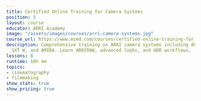 ```yaml
---
title: Certified Online Training for Camera Systems
position: 5
layout: course
educator: ARRI Academy
image: "/assets/images/courses/arri-camera-systems.jpg"
course_url: https://www.mzed.com/courses/certified-online-training-for-camera-systems
description: Comprehensive training on ARRI camera systems including ALEXA LF, Mini,
  SXT W, and AMIRA. Learn ARRIRAW, advanced looks, and HDR workflows.
lessons: 8
runtime: 10h 4m
topics:
- cinematography
- filmmaking
show_stats: true
show_pricing: true
---
```


